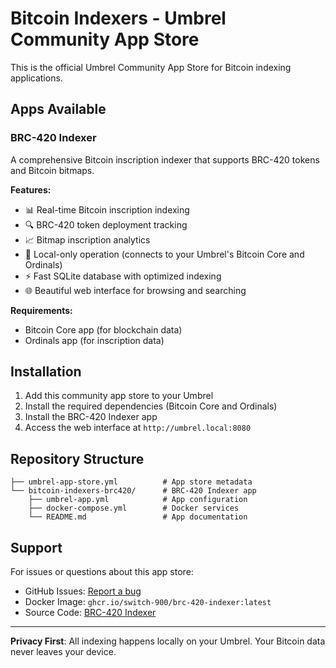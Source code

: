 # Bitcoin Indexers - Umbrel Community App Store

This is the official Umbrel Community App Store for Bitcoin indexing applications.

## Apps Available

### BRC-420 Indexer
A comprehensive Bitcoin inscription indexer that supports BRC-420 tokens and Bitcoin bitmaps. 

**Features:**
- 📊 Real-time Bitcoin inscription indexing
- 🔍 BRC-420 token deployment tracking
- 📈 Bitmap inscription analytics
- 🔗 Local-only operation (connects to your Umbrel's Bitcoin Core and Ordinals)
- ⚡ Fast SQLite database with optimized indexing
- 🌐 Beautiful web interface for browsing and searching

**Requirements:**
- Bitcoin Core app (for blockchain data)
- Ordinals app (for inscription data)

## Installation

1. Add this community app store to your Umbrel
2. Install the required dependencies (Bitcoin Core and Ordinals)
3. Install the BRC-420 Indexer app
4. Access the web interface at `http://umbrel.local:8080`

## Repository Structure

```
├── umbrel-app-store.yml          # App store metadata
└── bitcoin-indexers-brc420/      # BRC-420 Indexer app
    ├── umbrel-app.yml            # App configuration
    ├── docker-compose.yml        # Docker services
    └── README.md                 # App documentation
```

## Support

For issues or questions about this app store:
- GitHub Issues: [Report a bug](https://github.com/switch-900/bitcoin-indexers-app-store/issues)
- Docker Image: `ghcr.io/switch-900/brc-420-indexer:latest`
- Source Code: [BRC-420 Indexer](https://github.com/switch-900/brc-420-indexer)

---

**Privacy First**: All indexing happens locally on your Umbrel. Your Bitcoin data never leaves your device.
